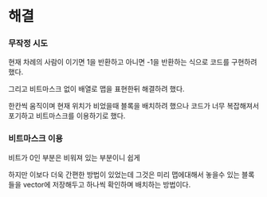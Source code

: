 # 해결
### 무작정 시도
현재 차례의 사람이 이기면 1을 반환하고 아니면 -1을 반환하는 식으로 코드를 구현하려 했다.

그리고 비트마스크 없이 배열로 맵을 표현한뒤 해결하려 했다.

한칸씩 움직이며 현재 위치가 비었을때 블록을 배치하려 했으나 코드가 너무 복잡해져서 포기하고 비트마스크를 이용하기로 했다.
### 비트마스크 이용
비트가 0인 부분은 비워져 있는 부분이니 쉽게 

하지만 이보다 더욱 간편한 방법이 있었는데 그것은 미리 맵에대해서 놓을수 있는 블록들을 vector에 저장해두고 하나씩 확인하며 배치하는 방법이다.
